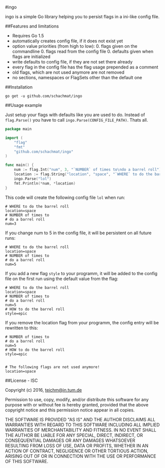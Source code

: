 #ingo

ingo is a simple Go library helping you to persist flags in a ini-like config
file.

##Features and limitations

* Requires Go 1.5
* automatically creates config file, if it does not exist yet
* option value priorities (from high to low):
  0. flags given on the commandline
  0. flags read from the config file
  0. defaults given when flags are initialized
* write defaults to config file, if they are not set there already
* every flag in the config file has the flag usage prepended as a comment
* old flags, which are not used anymore are not removed
* no sections, namespaces or FlagSets other than the default one

##Installation

```shell
go get -u github.com/schachmat/ingo
```

##Usage example

Just setup your flags with defaults like you are used to do. Instead of
`flag.Parse()` you have to call `ingo.Parse(CONFIG_FILE_PATH)`. Thats all.

```go
package main

import (
	"flag"
	"fmt"
	"github.com/schachmat/ingo"
)

func main() {
	num := flag.Int("num", 3, "`NUMBER` of times to\ndo a barrel roll")
	location := flag.String("location", "space", "`WHERE` to do the barrel roll")
	ingo.Parse("lol")
	fmt.Println(*num, *location)
}
```

This code will create the following config file `lol` when run:

```shell
# WHERE to do the barrel roll
location=space
# NUMBER of times to
# do a barrel roll
num=3
```

If you change num to 5 in the config file, it will be persistent on all future
runs:

```shell
# WHERE to do the barrel roll
location=space
# NUMBER of times to
# do a barrel roll
num=5
```

If you add a new flag `style` to your programm, it will be added to the config
file on the first run using the default value from the flag:

```shell
# WHERE to do the barrel roll
location=space
# NUMBER of times to
# do a barrel roll
num=5
# HOW to do the barrel roll
style=epic
```

If you remove the location flag from your programm, the config entry will be
rewritten to this:

```shell
# NUMBER of times to
# do a barrel roll
num=5
# HOW to do the barrel roll
style=epic


# The following flags are not used anymore!
location=space
```

##License - ISC

Copyright (c) 2016,  <teichm@in.tum.de>

Permission to use, copy, modify, and/or distribute this software for any purpose
with or without fee is hereby granted, provided that the above copyright notice
and this permission notice appear in all copies.

THE SOFTWARE IS PROVIDED "AS IS" AND THE AUTHOR DISCLAIMS ALL WARRANTIES WITH
REGARD TO THIS SOFTWARE INCLUDING ALL IMPLIED WARRANTIES OF MERCHANTABILITY AND
FITNESS. IN NO EVENT SHALL THE AUTHOR BE LIABLE FOR ANY SPECIAL, DIRECT,
INDIRECT, OR CONSEQUENTIAL DAMAGES OR ANY DAMAGES WHATSOEVER RESULTING FROM LOSS
OF USE, DATA OR PROFITS, WHETHER IN AN ACTION OF CONTRACT, NEGLIGENCE OR OTHER
TORTIOUS ACTION, ARISING OUT OF OR IN CONNECTION WITH THE USE OR PERFORMANCE OF
THIS SOFTWARE.

